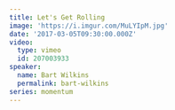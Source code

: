 ```yaml
---
title: Let's Get Rolling
image: 'https://i.imgur.com/MuLYIpM.jpg'
date: '2017-03-05T09:30:00.000Z'
video:
  type: vimeo
  id: 207003933
speaker:
  name: Bart Wilkins
  permalink: bart-wilkins
series: momentum
---
```


